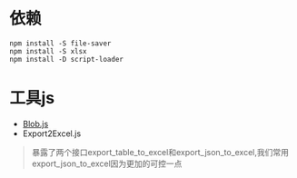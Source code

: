 # 依赖
```
npm install -S file-saver
npm install -S xlsx
npm install -D script-loader
```
# 工具js
- [Blob.js](https://github.com/eligrey/Blob.js/blob/master/Blob.js)
- Export2Excel.js
> 暴露了两个接口export_table_to_excel和export_json_to_excel,我们常用export_json_to_excel因为更加的可控一点